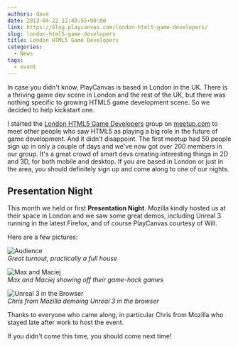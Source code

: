 ```yaml
---
authors: dave
date: 2013-04-22 12:40:55+00:00
link: https://blog.playcanvas.com/london-html5-game-developers/
slug: london-html5-game-developers
title: London HTML5 Game Developers
categories:
  - News
tags:
  - event
---
```


In case you didn't know, PlayCanvas is based in London in the UK. There is a thriving game dev scene in London and the rest of the UK, but there was nothing specific to growing HTML5 game development scene. So we decided to help kickstart one.

I started the [London HTML5 Game Developers](https://www.meetup.com/London-HTML5-Game-Developers/) group on [meetup.com](https://www.meetup.com/) to meet other people who saw HTML5 as playing a big role in the future of game development. And it didn't disappoint. The first meetup had 50 people sign up in only a couple of days and we've now got over 200 members in our group. It's a great crowd of smart devs creating interesting things in 2D and 3D, for both mobile and desktop. If you are based in London or just in the area, you should definitely sign up and come along to one of our nights.

## Presentation Night

This month we held or first **Presentation Night**. Mozilla kindly hosted us at their space in London and we saw some great demos, including Unreal 3 running in the latest Firefox, and of course PlayCanvas courtesy of Will.

Here are a few pictures:

![Audience](/img/meetup-audience.jpg)
<br />_Great turnout, practically a full house_

![Max and Maciej](/img/meetup-max-and-maciej.jpg)
<br />_Max and Maciej showing off their game-hack games_

![Unreal 3 in the Browser](/img/meetup-unreal.jpg)
<br />_Chris from Mozilla demoing Unreal 3 in the browser_

Thanks to everyone who came along, in particular Chris from Mozilla who stayed late after work to host the event.

If you didn't come this time, you should come next time!
